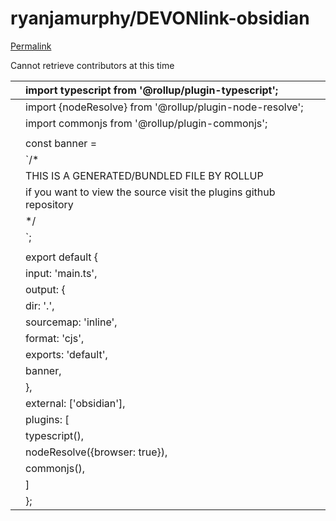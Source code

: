 # ryanjamurphy/DEVONlink-obsidian

[Permalink](https://github.com/ryanjamurphy/DEVONlink-obsidian/blob/96acf02beebb47591f9d6e65ddff5dae0febfa43/rollup.config.js)

Cannot retrieve contributors at this time

|  | import typescript from '@rollup/plugin-typescript'; |
| :--- | :--- |
|  | import {nodeResolve} from '@rollup/plugin-node-resolve'; |
|  | import commonjs from '@rollup/plugin-commonjs'; |
|  |  |
|  | const banner = |
|  | \`/\* |
|  | THIS IS A GENERATED/BUNDLED FILE BY ROLLUP |
|  | if you want to view the source visit the plugins github repository |
|  | \*/ |
|  | \`; |
|  |  |
|  | export default { |
|  |  input: 'main.ts', |
|  |  output: { |
|  |  dir: '.', |
|  |  sourcemap: 'inline', |
|  |  format: 'cjs', |
|  |  exports: 'default', |
|  |  banner, |
|  |  }, |
|  |  external: \['obsidian'\], |
|  |  plugins: \[ |
|  |  typescript\(\), |
|  |  nodeResolve\({browser: true}\), |
|  |  commonjs\(\), |
|  |  \] |
|  | }; |

